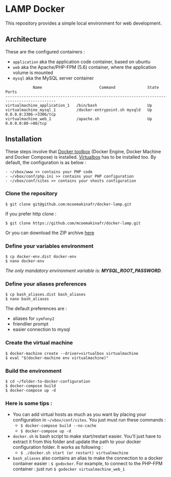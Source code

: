 # LAMP Docker
This repository provides a simple local environment for web development.

## Architecture
These are the configured containers :
+ `application` aka the application code container, based on ubuntu
+ `web` aka the Apache/PHP-FPM (5.6) container, where the application volume is mounted
+ `mysql` aka the MySQL server container

```
            Name                         Command              State           Ports          
--------------------------------------------------------------------------------------------
virtualmachine_application_1   /bin/bash                      Up                             
virtualmachine_mysql_1         /docker-entrypoint.sh mysqld   Up      0.0.0.0:3306->3306/tcp 
virtualmachine_web_1           /apache.sh                     Up      0.0.0.0:80->80/tcp   
```

## Installation
These steps involve that [Docker toolbox](https://www.docker.com/products/docker-toolbox) (Docker Engine, Docker Machine and Docker Compose) is installed.
[Virtualbox](https://www.virtualbox.org) has to be installed too.
By default, the configuration is as below :
```
- ~/vbox/www >> contains your PHP code
- ~/vbox/conf/php.ini >> contains your PHP configuration
- ~/vbox/conf/sites >> contains your vhosts configuration
```

### Clone the repository
```
$ git clone git@github.com:mcoemakinafr/docker-lamp.git
```
If you prefer http clone :
```
$ git clone https://github.com/mcoemakinafr/docker-lamp.git
```
Or you can download the ZIP archive [here](https://github.com/mcoemakinafr/docker-lamp/archive/master.zip)

### Define your variables environment
```
$ cp docker-env.dist docker-env
$ nano docker-env
```
_The only mandatory environment variable is: **MYSQL_ROOT_PASSWORD**._


### Define your aliases preferences
```
$ cp bash_aliases.dist bash_aliases
$ nano bash_aliases
```

The default preferences are :
+ aliases for `symfony2`
+ friendlier prompt
+ easier connection to mysql


### Create the virtual machine
```
$ docker-machine create --driver=virtualbox virtualmachine
$ eval "$(docker-machine env virtualmachine)"
```

### Build the environment
```
$ cd ~/folder-to-docker-configuration
$ docker-compose build
$ docker-compose up -d
```

### Here is some tips :
+ You can add virtual hosts as much as you want by placing your configuration in `~/vbox/conf/sites`. You just must run these commands :
    - `$ docker-compose build --no-cache`
    - `$ docker-compose up -d`
+ `docker.sh` is bash script to make start/restart easier. You'll just have to extract it from this folder and update the path to your docker configuration folder. It works as following :
    - `$ ./docker.sh start (or restart) virtualmachine`
+ `bash_aliases` also contains an alias to make the connection to a docker container easier : `$ godocker`. For example, to connect to the PHP-FPM container : just run
`$ godocker virtualmachine_web_1`







